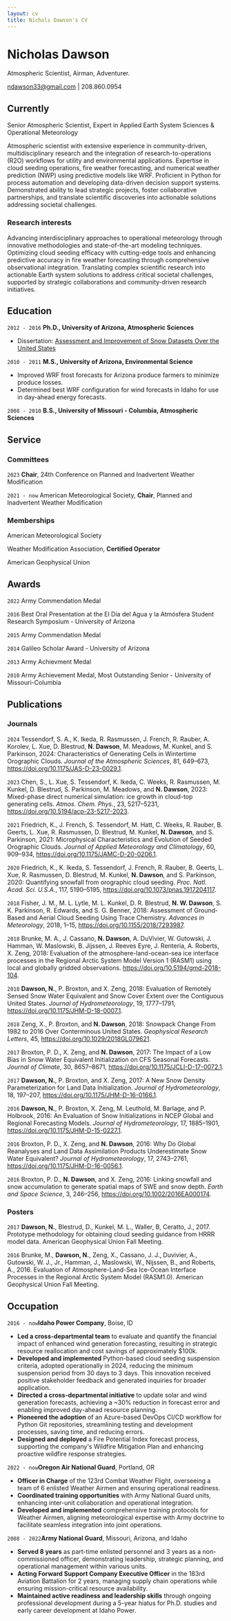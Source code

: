 ```yaml
---
layout: cv
title: Nichols Dawson's CV
---
```

# Nicholas Dawson
Atmospheric Scientist, Airman, Adventurer.

<div id="webaddress">
<a href="mailto:ndawson33@gmail.com">ndawson33@gmail.com</a> | 208.860.0954
</div>


## Currently

Senior Atmospheric Scientist, Expert in Applied Earth System Sciences & Operational Meteorology


Atmospheric scientist with extensive experience in community-driven, multidisciplinary research and the integration of research-to-operations (R2O) workflows for utility and environmental applications. Expertise in cloud seeding operations, fire weather forecasting, and numerical weather prediction (NWP) using predictive models like WRF. Proficient in Python for process automation and developing data-driven decision support systems. Demonstrated ability to lead strategic projects, foster collaborative partnerships, and translate scientific discoveries into actionable solutions addressing societal challenges.

### Research interests

Advancing interdisciplinary approaches to operational meteorology through innovative methodologies and state-of-the-art modeling techniques. Optimizing cloud seeding efficacy with cutting-edge tools and enhancing predictive accuracy in fire weather forecasting through comprehensive observational integration. Translating complex scientific research into actionable Earth system solutions to address critical societal challenges, supported by strategic collaborations and community-driven research initiatives.

## Education

`2012 - 2016`
__Ph.D., University of Arizona, Atmospheric Sciences__
- Dissertation: <a href="https://repository.arizona.edu/bitstream/handle/10150/624535/azu_etd_15394_sip1_m.pdf?sequence=1 ">Assessment and Improvement of
Snow Datasets Over the United States</a> 

`2010 - 2011`
__M.S., University of Arizona, Environmental Science__
- Improved WRF frost forecasts for Arizona produce farmers to minimize produce losses.
- Determined best WRF configuration for wind forecasts in Idaho for use in day-ahead energy forecasts.

`2008 - 2010`
__B.S., University of Missouri - Columbia, Atmospheric Sciences__

## Service
### Committees
`2023` __Chair__, 24th Conference on Planned and Inadvertent Weather Modification

`2021 - now` American Meteorological Society, __Chair__, Planned and Inadvertent Weather Modification

### Memberships
American Meteorological Society

Weather Modification Association, __Certified Operator__

American Geophysical Union

## Awards
`2022`
Army Commendation Medal

`2016`
Best Oral Presentation at the El Día del Agua y la Atmósfera Student Research Symposium - University of Arizona

`2015`
Army Commendation Medal

`2014`
Galileo Scholar Award - University of Arizona

`2013`
Army Achievment Medal

`2010`
Army Achievement Medal, Most Outstanding Senior - University of Missouri-Columbia

## Publications
### Journals
`2024` Tessendorf, S. A., K. Ikeda, R. Rasmussen, J. French, R. Rauber, A. Korolev, L. Xue, D. Blestrud, **N. Dawson**, M. Meadows, M. Kunkel, and S. Parkinson, 2024: Characteristics of Generating Cells in Wintertime Orographic Clouds. *Journal of the Atmospheric Sciences*, 81, 649–673, https://doi.org/10.1175/JAS-D-23-0029.1.


`2023` Chen, S., L. Xue, S. Tessendorf, K. Ikeda, C. Weeks, R. Rasmussen, M. Kunkel, D. Blestrud, S. Parkinson, M. Meadows, and **N. Dawson**, 2023: Mixed-phase direct numerical simulation: ice growth in cloud-top generating cells. *Atmos. Chem. Phys.*, 23, 5217–5231, https://doi.org/10.5194/acp-23-5217-2023.


`2021` Friedrich, K., J. French, S. Tessendorf, M. Hatt, C. Weeks, R. Rauber, B. Geerts, L. Xue, R. Rasmussen, D. Blestrud, M. Kunkel, **N. Dawson**, and S. Parkinson, 2021: Microphysical Characteristics and Evolution of Seeded Orographic Clouds. *Journal of Applied Meteorology and Climatology*, 60, 909–934, https://doi.org/10.1175/JAMC-D-20-0206.1.


`2020` Friedrich, K., K. Ikeda, S. Tessendorf, J. French, R. Rauber, B. Geerts, L. Xue, R. Rasmussen, D. Blestrud, M. Kunkel, **N. Dawson**, and S. Parkinson, 2020: Quantifying snowfall from orographic cloud seeding. *Proc. Natl. Acad. Sci. U.S.A.*, 117, 5190–5195, https://doi.org/10.1073/pnas.1917204117.


`2018` Fisher, J. M., M. L. Lytle, M. L. Kunkel, D. R. Blestrud, **N. W. Dawson**, S. K. Parkinson, R. Edwards, and S. G. Benner, 2018: Assessment of Ground-Based and Aerial Cloud Seeding Using Trace Chemistry. *Advances in Meteorology*, 2018, 1–15, https://doi.org/10.1155/2018/7293987.


`2018` Brunke, M. A., J. Cassano, **N. Dawson**, A. DuVivier, W. Gutowski, J. Hamman, W. Maslowski, B. Jijssen, J. Reeves Eyre, J. Renteria, A. Roberts, X. Zeng, 2018: Evaluation of the atmosphere-land-ocean-sea ice interface processes in the Regional Arctic System Model Version 1 (RASM1) using local and globally gridded observations. https://doi.org/10.5194/gmd-2018-104.


`2018` **Dawson, N.**, P. Broxton, and X. Zeng, 2018: Evaluation of Remotely Sensed Snow Water Equivalent and Snow Cover Extent over the Contiguous United States. *Journal of Hydrometeorology*, 19, 1777–1791, https://doi.org/10.1175/JHM-D-18-0007.1.


`2018` Zeng, X., P. Broxton, and **N. Dawson**, 2018: Snowpack Change From 1982 to 2016 Over Conterminous United States. *Geophysical Research Letters*, 45, https://doi.org/10.1029/2018GL079621.


`2017` Broxton, P. D., X. Zeng, and **N. Dawson**, 2017: The Impact of a Low Bias in Snow Water Equivalent Initialization on CFS Seasonal Forecasts. *Journal of Climate*, 30, 8657–8671, https://doi.org/10.1175/JCLI-D-17-0072.1.


`2017` **Dawson, N.**, P. Broxton, and X. Zeng, 2017: A New Snow Density Parameterization for Land Data Initialization. *Journal of Hydrometeorology*, 18, 197–207, https://doi.org/10.1175/JHM-D-16-0166.1.


`2016` **Dawson, N.**, P. Broxton, X. Zeng, M. Leuthold, M. Barlage, and P. Holbrook, 2016: An Evaluation of Snow Initializations in NCEP Global and Regional Forecasting Models. *Journal of Hydrometeorology*, 17, 1885–1901, https://doi.org/10.1175/JHM-D-15-0227.1.


`2016` Broxton, P. D., X. Zeng, and **N. Dawson**, 2016: Why Do Global Reanalyses and Land Data Assimilation Products Underestimate Snow Water Equivalent? *Journal of Hydrometeorology*, 17, 2743–2761, https://doi.org/10.1175/JHM-D-16-0056.1.


`2016` Broxton, P. D., **N. Dawson**, and X. Zeng, 2016: Linking snowfall and snow accumulation to generate spatial maps of SWE and snow depth. *Earth and Space Science*, 3, 246–256, https://doi.org/10.1002/2016EA000174.


### Posters
`2017` **Dawson, N.**, Blestrud, D., Kunkel, M. L., Waller, B, Ceratto, J., 2017. Prototype methodology for obtaining cloud seeding guidance from HRRR model data. American Geophysical Union Fall Meeting.


`2016` Brunke, M., **Dawson, N.**, Zeng, X., Cassano, J. J., Duvivier, A., Gutowski, W. J., Jr., Hamman, J., Maslowski, W., Nijssen, B., and Roberts, A., 2016. Evaluation of Atmosphere-Land-Sea Ice-Ocean Interface Processes in the Regional Arctic System Model (RASM1.0). American Geophysical Union Fall Meeting. 


## Occupation


`2016 - now`__Idaho Power Company__, Boise, ID
- __Led a cross-departmental team__ to evaluate and quantify the financial impact of enhanced wind generation forecasting, resulting in strategic resource reallocation and cost savings of approximately $100k.
- __Developed and implemented__ Python-based cloud seeding suspension criteria, adopted operationally in 2024, reducing the minimum suspension period from 30 days to 3 days. This innovation received positive stakeholder feedback and generated inquiries for broader application.
- __Directed a cross-departmental initiative__ to update solar and wind generation forecasts, achieving a ~30% reduction in forecast error and enabling improved day-ahead resource planning.
- __Pioneered the adoption__ of an Azure-based DevOps CI/CD workflow for Python Git repositories, streamlining testing and development processes, saving time, and reducing errors.
- __Designed and deployed__ a Fire Potential Index forecast process, supporting the company's Wildfire Mitigation Plan and enhancing proactive wildfire response strategies.

`2022 - now`__Oregon Air National Guard__, Portland, OR
- __Officer in Charge__ of the 123rd Combat Weather Flight, overseeing a team of 6 enlisted Weather Airmen and ensuring operational readiness.
- __Coordinated training opportunities__ with Army National Guard units, enhancing inter-unit collaboration and operational integration.
- __Developed and implemented__ comprehensive training protocols for Weather Airmen, aligning meteorological expertise with Army doctrine to facilitate seamless integration into joint operations.

`2008 - 2022`__Army National Guard__, Missouri, Arizona, and Idaho
- __Served 8 years__ as part-time enlisted personnel and 3 years as a non-commissioned officer, demonstrating leadership, strategic planning, and operational management within various units.
- __Acting Forward Support Company Executive Officer__ in the 183rd Aviation Battalion for 2 years, managing supply chain operations while ensuring mission-critical resource availability.
- __Maintained active readiness and leadership skills__ through ongoing professional development during a 5-year hiatus for Ph.D. studies and early career development at Idaho Power.


<!-- ### Footer

Last updated: May 2013 -->


